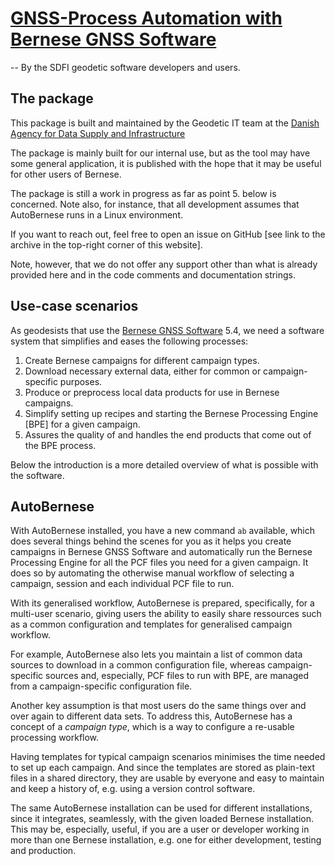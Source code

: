# [GNSS-Process Automation with Bernese GNSS Software](https://github.com/SDFIdk/AutoBernese)

-- By the SDFI geodetic software developers and users.


## The package

This package is built and maintained by the Geodetic IT team at the [Danish
Agency for Data Supply and Infrastructure](https://eng.sdfi.dk/)

The package is mainly built for our internal use, but as the tool may have some
general application, it is published with the hope that it may be useful for
other users of Bernese.

The package is still a work in progress as far as point 5. below is concerned.
Note also, for instance, that all development assumes that AutoBernese runs in a
Linux environment.

If you want to reach out, feel free to open an issue on GitHub [see link to the
archive in the top-right corner of this website].

Note, however, that we do not offer any support other than what is already
provided here and in the code comments and documentation strings.


## Use-case scenarios

As geodesists that use the [Bernese GNSS Software](http://www.bernese.unibe.ch/)
5.4, we need a software system that simplifies and eases the following
processes:

1.  Create Bernese campaigns for different campaign types.
2.  Download necessary external data, either for common or campaign-specific
    purposes.
3.  Produce or preprocess local data products for use in Bernese campaigns.
4.  Simplify setting up recipes and starting the Bernese Processing Engine [BPE]
    for a given campaign.
5.  Assures the quality of and handles the end products that come out of the BPE
    process.

Below the introduction is a more detailed overview of what is possible with the
software.


## AutoBernese

With AutoBernese installed, you have a new command `ab` available, which does
several things behind the scenes for you as it helps you create campaigns in
Bernese GNSS Software and automatically run the Bernese Processing Engine for
all the PCF files you need for a given campaign. It does so by automating the
otherwise manual workflow of selecting a campaign, session and each individual
PCF file to run.

With its generalised workflow, AutoBernese is prepared, specifically, for a
multi-user scenario, giving users the ability to easily share ressources such as
a common configuration and templates for generalised campaign workflow.

For example, AutoBernese also lets you maintain a list of common data sources
to download in a common configuration file, whereas campaign-specific sources
and, especially, PCF files to run with BPE, are managed from a campaign-specific
configuration file.

Another key assumption is that most users do the same things over and over again
to different data sets. To address this, AutoBernese has a concept of a
*campaign type*, which is a way to configure a re-usable processing workflow.

Having templates for typical campaign scenarios minimises the time needed to set
up each campaign. And since the templates are stored as plain-text files in a
shared directory, they are usable by everyone and easy to maintain and keep a
history of, e.g. using a version control software.

The same AutoBernese installation can be used for different installations, since
it integrates, seamlessly, with the given loaded Bernese installation. This may
be, especially, useful, if you are a user or developer working in more than one
Bernese installation, e.g. one for either development, testing and production.
